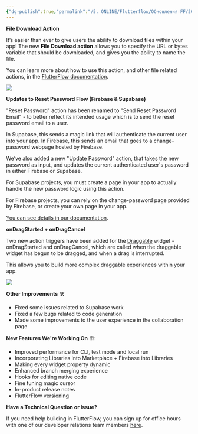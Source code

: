 ```yaml
---
{"dg-publish":true,"permalink":"/5. ONLINE/Flutterflow/Обновления FF/2024-11-20_What's New in FlutterFlow  November 20, 2024/","title":"2024-11-20_What's New in FlutterFlow","created":"2024-11-26T10:03:03.147-03:00","updated":"2024-11-26T10:40:30.780-03:00"}
---
```


**File Download Action**

It’s easier than ever to give users the ability to download files within your app! The new **File Download action** allows you to specify the URL or bytes variable that should be downloaded, and gives you the ability to name the file.

You can learn more about how to use this action, and other file related actions, in the [FlutterFlow documentation](https://docs.flutterflow.io/concepts/file-handling/download-file).

![](https://tribe-s3-production.imgix.net/YjkNbPMpsEOuoJKM5ZtXq?auto=compress,format&dl)

**Updates to Reset Password Flow (Firebase & Supabase)**

"Reset Password" action has been renamed to "Send Reset Password Email" - to better reflect its intended usage which is to send the reset password email to a user. 

In Supabase, this sends a magic link that will authenticate the current user into your app. In Firebase, this sends an email that goes to a change-password webpage hosted by Firebase.

We’ve also added a new "Update Password" action, that takes the new password as input, and updates the current authenticated user's password in either Firebase or Supabase. 

For Supabase projects, you must create a page in your app to actually handle the new password logic using this action.

For Firebase projects, you can rely on the change-password page provided by Firebase, or create your own page in your app. 

[You can see details in our documentation](https://docs.flutterflow.io/integrations/authentication/supabase/auth-actions/#reset-password-action).

**onDragStarted + onDragCancel**

Two new action triggers have been added for the [Draggable](https://docs.flutterflow.io/resources/ui/widgets/built-in-widgets/draggable/) widget - onDragStarted and onDragCancel, which are called when the draggable widget has begun to be dragged, and when a drag is interrupted.

This allows you to build more complex draggable experiences within your app. 

![](https://tribe-s3-production.imgix.net/s67gfbJdFHOAbrJFjPOhX?auto=compress,format&dl)

**Other Improvements** 🛠️

- Fixed some issues related to Supabase work
- Fixed a few bugs related to code generation
- Made some improvements to the user experience in the collaboration page

**New Features We're Working On** 🏗️

- Improved performance for CLI, test mode and local run
- Incorporating Libraries into Marketplace + Firebase into Libraries
- Making every widget property dynamic
- Enhanced branch merging experience
- Hooks for editing native code
- Fine tuning magic cursor
- In-product release notes
- FlutterFlow versioning

**Have a Technical Question or Issue?**

If you need help building in FlutterFlow, you can sign up for office hours with one of our developer relations team members [here](https://calendly.com/d/ck9k-hzz-ywc/flutterflow-devrel-office-hours?month=2024-10).